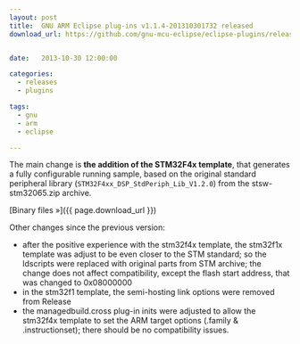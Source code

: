 ```yaml
---
layout: post
title:  GNU ARM Eclipse plug-ins v1.1.4-201310301732 released
download_url: https://github.com/gnu-mcu-eclipse/eclipse-plugins/releases/tag/v1.1.4-201310301732


date:   2013-10-30 12:00:00

categories:
  - releases
  - plugins

tags:
  - gnu
  - arm
  - eclipse

---
```


The main change is **the addition of the STM32F4x template**, that generates a fully configurable running sample, based on the original standard peripheral library (`STM32F4xx_DSP_StdPeriph_Lib_V1.2.0`) from the stsw-stm32065.zip archive.

[Binary files »]({{ page.download_url }})

Other changes since the previous version:

- after the positive experience with the stm32f4x template, the stm32f1x template was adjust to be even closer to the STM standard; so the ldscripts were replaced with original parts from STM archive; the change does not affect compatibility, except the flash start address, that was changed to 0x08000000
- in the stm32f1 template, the semi-hosting link options were removed from Release
- the managedbuild.cross plug-in inits were adjusted to allow the stm32f4x template to set the ARM target options (.family & .instructionset); there should be no compatibility issues.
